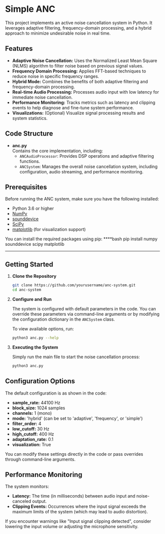 # Simple ANC

This project implements an active noise cancellation system in Python. It leverages adaptive filtering, frequency-domain processing, and a hybrid approach to minimize undesirable noise in real time.

## Features

- **Adaptive Noise Cancellation:** Uses the Normalized Least Mean Square (NLMS) algorithm to filter noise based on previous signal values.
- **Frequency Domain Processing:** Applies FFT-based techniques to reduce noise in specific frequency ranges.
- **Hybrid Mode:** Combines the benefits of both adaptive filtering and frequency-domain processing.
- **Real-time Audio Processing:** Processes audio input with low latency for immediate noise cancellation.
- **Performance Monitoring:** Tracks metrics such as latency and clipping events to help diagnose and fine-tune system performance.
- **Visualizations:** (Optional) Visualize signal processing results and system statistics.

## Code Structure

- **anc.py**  
  Contains the core implementation, including:
  - `ANCAudioProcessor`: Provides DSP operations and adaptive filtering functions.
  - `ANCSystem`: Manages the overall noise cancellation system, including configuration, audio streaming, and performance monitoring.

## Prerequisites

Before running the ANC system, make sure you have the following installed:

- Python 3.6 or higher
- [NumPy](https://numpy.org/)
- [sounddevice](https://python-sounddevice.readthedocs.io/)
- [SciPy](https://www.scipy.org/)
- [matplotlib](https://matplotlib.org/) (for visualization support)

You can install the required packages using pip:
****bash
pip install numpy sounddevice scipy matplotlib
****


## Getting Started

1. **Clone the Repository**

   ```bash
   git clone https://github.com/yourusername/anc-system.git
   cd anc-system
   ```

2. **Configure and Run**

   The system is configured with default parameters in the code. You can override these parameters via command-line arguments or by modifying the configuration dictionary in the `ANCSystem` class.

   To view available options, run:

   ```bash
   python3 anc.py --help
   ```

3. **Executing the System**

   Simply run the main file to start the noise cancellation process:

   ```bash
   python3 anc.py
   ```

## Configuration Options

The default configuration is as shown in the code:

- **sample_rate:** 44100 Hz
- **block_size:** 1024 samples
- **channels:** 1 (mono)
- **mode:** 'hybrid' (can be set to 'adaptive', 'frequency', or 'simple')
- **filter_order:** 4
- **low_cutoff:** 30 Hz
- **high_cutoff:** 400 Hz
- **adaptation_rate:** 0.1
- **visualization:** True

You can modify these settings directly in the code or pass overrides through command-line arguments.

## Performance Monitoring

The system monitors:
- **Latency:** The time (in milliseconds) between audio input and noise-canceled output.
- **Clipping Events:** Occurrences where the input signal exceeds the maximum limits of the system (which may lead to audio distortion).

If you encounter warnings like "Input signal clipping detected", consider lowering the input volume or adjusting the microphone sensitivity.
